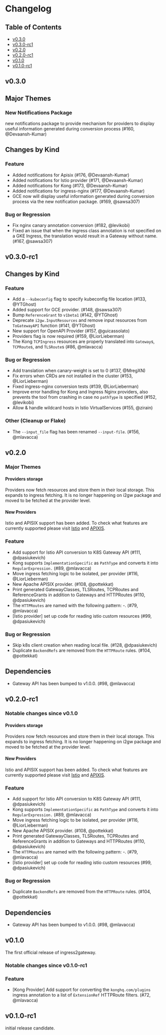 # Changelog

## Table of Contents

- [v0.3.0](#v030)
- [v0.3.0-rc1](#v030-rc1)
- [v0.2.0](#v020)
- [v0.2.0-rc1](#v020-rc1)
- [v0.1.0](#v010)
- [v0.1.0-rc1](#v010-rc1)

## v0.3.0

## Major Themes

### New Notifications Package

new notifications package to provide mechanism for providers to display useful information generated during conversion process (#160, @Devaansh-Kumar)

## Changes by Kind

### Feature

- Added notifications for Apisix (#176, @Devaansh-Kumar)
- Added notifications for Istio provider (#171, @Devaansh-Kumar)
- Added notifications for Kong (#173, @Devaansh-Kumar)
- Added notifications for ingress-nginx (#177, @Devaansh-Kumar)
- GCE now will display useful information generated during conversion process via the new notification package. (#169, @sawsa307)

### Bug or Regression

- Fix nginx canary annotation conversion (#182, @levikobi)
- Fixed an issue that when the ingress class annotation is not specified on a GKE Ingress, the translation would result in a Gateway without name. (#167, @sawsa307)

## v0.3.0-rc1

## Changes by Kind

### Feature

- Add a `--kubeconfig` flag to specify kubeconfig file location (#133, @YTGhost)
- Added support for GCE provider. (#148, @sawsa307)
- Bump `ReferenceGrant` to `v1beta1` (#142, @YTGhost)
- Deprecate `i2gw.InputResources` and remove input resources from `ToGatewayAPI` function (#141, @YTGhost)
- New support for OpenAPI Provider (#157, @guicassolato)
- Providers flag is now required (#159, @LiorLieberman)
- The Kong `TCPIngress` resources are properly translated into `Gateway`s, `TCPRoute`s, and `TLSRoute`s (#86, @mlavacca)

### Bug or Regression

- Add translation when canary-weight is set to 0 (#137, @MregXN)
- Fix errors when CRDs are not installed in the cluster (#153, @LiorLieberman)
- Fixed ingress-nginx conversion tests (#139, @LiorLieberman)
- Improve error handling for Kong and Ingress Nginx providers, also prevents the tool from crashing in case no `pathType` is specified (#152, @levikobi)
- Allow & handle wildcard hosts in Istio VirtualServices (#155, @zirain)

### Other (Cleanup or Flake)

- The `--input_file` flag has been renamed `--input-file`. (#156, @mlavacca)

## v0.2.0

### Major Themes

#### Providers storage

Providers now fetch resources and store them in their local storage.
This expands to ingress fetching. It is no longer happening on i2gw package and moved to be fetched at the provider level.

#### New Providers

Istio and APISIX support has been added.
To check what features are currently supported please visit [Istio](https://github.com/kubernetes-sigs/ingress2gateway/blob/v0.2.0/pkg/i2gw/providers/istio/README.md) and [APIXIS](https://github.com/kubernetes-sigs/ingress2gateway/blob/v0.2.0/pkg/i2gw/providers/apisix/README.md).

### Feature

- Add support for Istio API conversion to K8S Gateway API (#111, @dpasiukevich)
- Kong supports `ImplementationSpecific` as `PathType` and converts it into `RegularExpression.` (#89, @mlavacca)
- Move ingress fetching logic to be isolated, per provider (#116, @LiorLieberman)
- New Apache APISIX provider. (#108, @pottekkat)
- Print generated GatewayClasses, TLSRoutes, TCPRoutes and ReferenceGrants in addition to Gateways and HTTPRoutes (#110, @dpasiukevich)
- The `HTTPRoutes` are named with the following pattern: <ingress-name>-<name-from-host>. (#79, @mlavacca)
- [Istio provider] set up code for reading istio custom resources (#99, @dpasiukevich)

### Bug or Regression

- Skip k8s client creation when reading local file. (#128, @dpasiukevich)
- Duplicate `BackendRefs` are removed from the `HTTPRoute` rules. (#104, @pottekkat)

## Dependencies

- Gateway API has been bumped to v1.0.0. (#98, @mlavacca)

## v0.2.0-rc1

### Notable changes since v0.1.0

#### Providers storage

Providers now fetch resources and store them in their local storage.
This expands to ingress fetching. It is no longer happening on i2gw package and moved to be fetched at the provider level.

#### New Providers

Istio and APISIX support has been added.
To check what features are currently supported please visit [Istio](https://github.com/kubernetes-sigs/ingress2gateway/blob/v0.2.0-rc1/pkg/i2gw/providers/istio/README.md) and [APIXIS](https://github.com/kubernetes-sigs/ingress2gateway/blob/v0.2.0-rc1/pkg/i2gw/providers/apisix/README.md).

### Feature

- Add support for Istio API conversion to K8S Gateway API (#111, @dpasiukevich)
- Kong supports `ImplementationSpecific` as `PathType` and converts it into `RegularExpression.` (#89, @mlavacca)
- Move ingress fetching logic to be isolated, per provider (#116, @LiorLieberman)
- New Apache APISIX provider. (#108, @pottekkat)
- Print generated GatewayClasses, TLSRoutes, TCPRoutes and ReferenceGrants in addition to Gateways and HTTPRoutes (#110, @dpasiukevich)
- The `HTTPRoutes` are named with the following pattern: <ingress-name>-<name-from-host>. (#79, @mlavacca)
- [Istio provider] set up code for reading istio custom resources (#99, @dpasiukevich)

### Bug or Regression

- Duplicate `BackendRefs` are removed from the `HTTPRoute` rules. (#104, @pottekkat)

## Dependencies

- Gateway API has been bumped to v1.0.0. (#98, @mlavacca)

## v0.1.0

The first official release of ingress2gateway.

### Notable changes since v0.1.0-rc1

### Feature

- [Kong Provider] Add support for converting the `konghq.com/plugins` ingress annotation to a list of `ExtensionRef` HTTPRoute filters. (#72, @mlavacca)

## v0.1.0-rc1

initial release candidate.
